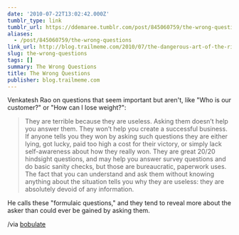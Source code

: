 ```yaml
---
date: '2010-07-22T13:02:42.000Z'
tumblr_type: link
tumblr_url: https://ddemaree.tumblr.com/post/845060759/the-wrong-questions
aliases:
  - /post/845060759/the-wrong-questions
link_url: http://blog.trailmeme.com/2010/07/the-dangerous-art-of-the-right-question/
slug: the-wrong-questions
tags: []
summary: The Wrong Questions
title: The Wrong Questions
publisher: blog.trailmeme.com
---
```


Venkatesh Rao on questions that seem important but aren't, like "Who is our customer?" or "How can I lose weight?":

> They are terrible because they are useless. Asking them doesn’t help you answer them. They won’t help you create a successful business.  If anyone tells you they won by asking such questions they are either lying, got lucky, paid too high a cost for their victory, or simply lack self-awareness about how they really won. They are great 20/20 hindsight questions, and may help you answer survey questions and do basic sanity checks, but those are bureaucratic, paperwork uses. The fact that you can understand and ask them without knowing anything about the situation tells you why they are useless: they are absolutely devoid of any information.

He calls these "formulaic questions," and they tend to reveal more about the asker than could ever be gained by asking them.

/via [bobulate](http://bobulate.com/post/838164346/the-dangerous-art-of-the-right-question)